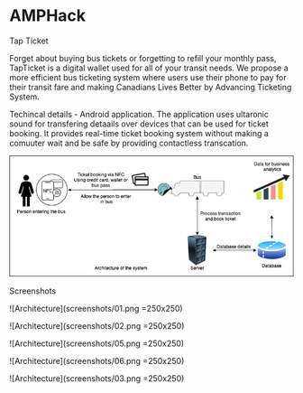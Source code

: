 # AMPHack
Tap Ticket 

Forget about buying bus tickets or forgetting to refill your monthly pass, TapTicket is a digital wallet used for all of your transit needs. 
We propose a more efficient bus ticketing system where users use their phone to pay for their transit fare and making Canadians Lives Better by Advancing Ticketing System.

Techincal details - Android application.
The application uses ultaronic sound for transfering detaails over devices that can be used for ticket booking. It provides real-time ticket booking system without 
making a comuuter wait and be safe by providing contactless transcation.



![Architecture](image.png)

Screenshots

![Architecture](screenshots/01.png =250x250)

![Architecture](screenshots/02.png =250x250)

![Architecture](screenshots/05.png =250x250)

![Architecture](screenshots/06.png =250x250)

![Architecture](screenshots/03.png =250x250)

